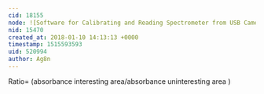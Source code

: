 ```yaml
---
cid: 18155
node: ![Software for Calibrating and Reading Spectrometer from USB Camera](../notes/jkew/01-07-2018/software-for-calibrating-and-reading-spectrometer-from-usb-camera)
nid: 15470
created_at: 2018-01-10 14:13:13 +0000
timestamp: 1515593593
uid: 520994
author: Ag8n
---
```


Ratio= (absorbance interesting area/absorbance uninteresting area )
